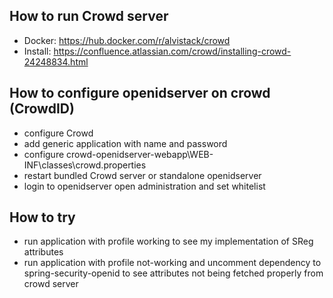 ## How to run Crowd server
* Docker:
  https://hub.docker.com/r/alvistack/crowd
* Install:
  https://confluence.atlassian.com/crowd/installing-crowd-24248834.html

## How to configure openidserver on crowd (CrowdID)
* configure Crowd
* add generic application with name and password
* configure crowd-openidserver-webapp\WEB-INF\classes\crowd.properties
* restart bundled Crowd server or standalone openidserver
* login to openidserver open administration and set whitelist 

## How to try
* run application with profile working to see my implementation of SReg attributes
* run application with profile not-working and uncomment dependency to spring-security-openid to see attributes not being fetched properly from crowd server
